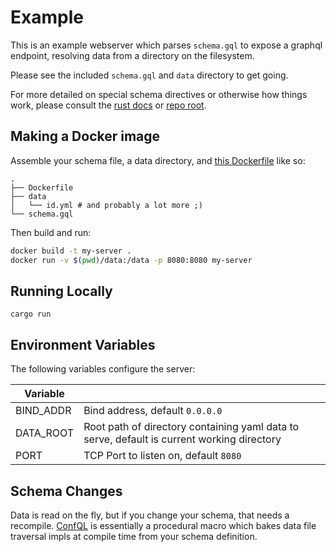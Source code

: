# Example

This is an example webserver which parses `schema.gql` to expose a graphql endpoint, resolving data from a directory on the filesystem.

Please see the included `schema.gql` and `data` directory to get going.

For more detailed on special schema directives or otherwise how things work, please consult the [rust docs](https://docs.rs/confql) or [repo root](..).

## Making a Docker image

Assemble your schema file, a data directory, and [this Dockerfile](Dockerfile) like so:

```
.
├── Dockerfile
├── data
│   └── id.yml # and probably a lot more ;)
└── schema.gql
```

Then build and run:

```bash
docker build -t my-server .
docker run -v $(pwd)/data:/data -p 8080:8080 my-server
```

## Running Locally

```
cargo run
```

## Environment Variables

The following variables configure the server:

| Variable | |
|-|-|
| BIND_ADDR | Bind address, default `0.0.0.0` |
| DATA_ROOT | Root path of directory containing yaml data to serve, default is current working directory |
| PORT | TCP Port to listen on, default `8080` |

## Schema Changes

Data is read on the fly, but if you change your schema, that needs a recompile.  [ConfQL](..) is essentially a procedural macro which bakes data file traversal impls at compile time from your schema definition.